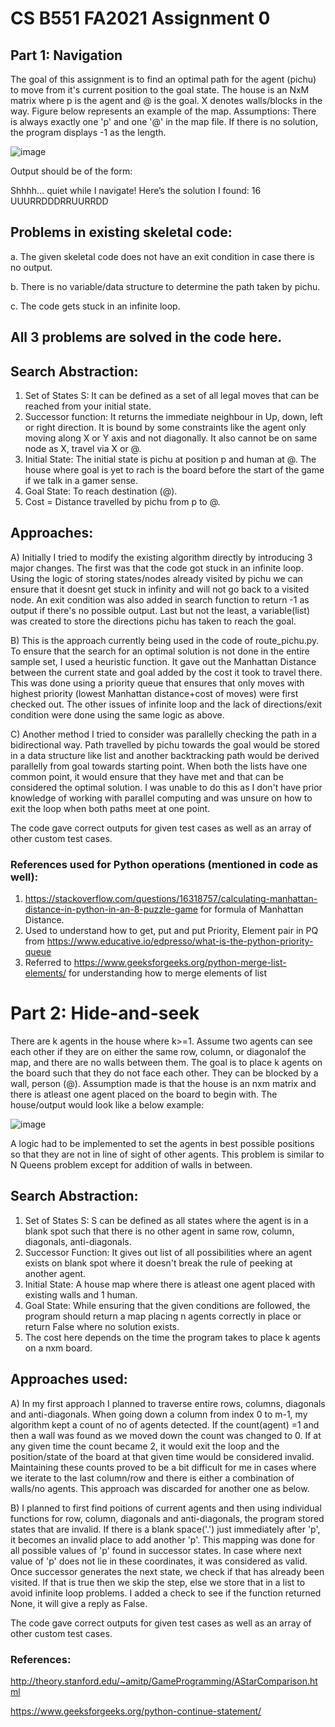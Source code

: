 # CS B551 FA2021 Assignment 0

## Part 1: Navigation

The goal of this assignment is to find an optimal path for the agent (pichu) to move from it's current position to the goal state. The house is an NxM matrix where p is the agent and @ is the goal. X denotes walls/blocks in the way. Figure below represents an example of the map.
Assumptions: There is always exactly one 'p' and one '@' in the map file.  If there is no solution, the program displays -1 as the length.

![image](https://media.github.iu.edu/user/18130/files/43857200-17d3-11ec-89f7-3bf9d77f3aac)



Output should be of the form:

Shhhh... quiet while I navigate!
Here’s the solution I found:
16 UUURRDDDRRUURRDD

## Problems in existing skeletal code:

a. The given skeletal code does not have an exit condition in case there is no output.

b. There is no variable/data structure to determine the path taken by pichu.

c. The code gets stuck in an infinite loop.

## All 3 problems are solved in the code here. 
## Search Abstraction:

1. Set of States S: It can be defined as a set of all legal moves that can be reached from your initial state.
2. Successor function: It returns the immediate neighbour in Up, down, left or right direction. It is bound by some constraints like the agent only moving along X or Y axis and                        not diagonally. It also cannot be on same node as X, travel via X or @.
3. Initial State: The initial state is pichu at position p and human at @. The house where goal is yet to rach is the board before the start of the game if we talk in a gamer                     sense.
4. Goal State: To reach destination (@).
5. Cost = Distance travelled by pichu from p to @.


## Approaches:

A) Initially I tried to modify the existing algorithm directly by introducing 3 major changes. The first was that the code got stuck in an infinite loop. Using the logic of storing states/nodes already visited by pichu we can ensure that it doesnt get stuck in infinity and will not go back to a visited node. An exit condition was also added in search function to return -1 as output if there's no possible output. Last but not the least, a variable(list) was created to store the directions pichu has taken to reach the goal.

B) This is the approach currently being used in the code of route_pichu.py. To ensure that the search for an optimal solution is not done in the entire sample set, I used a heuristic function. It gave out the Manhattan Distance between the current state and goal added by the cost it took to travel there. This was done using a priority queue that ensures that only moves with highest priority (lowest Manhattan distance+cost of moves) were first checked out. The other issues of infinite loop and the lack of directions/exit condition were done using the same logic as above.

C) Another method I tried to consider was parallelly checking the path in a bidirectional way. Path travelled by pichu towards the goal would be stored in a data structure like list and another backtracking path would be derived parallelly from goal towards starting point. When both the lists have one common point, it would ensure that they have met and that can be considered the optimal solution. I was unable to do this as I don't have prior knowledge of working with parallel computing and was unsure on how to exit the loop when both paths meet at one point.


The code gave correct outputs for given test cases as well as an array of other custom test cases.

### References used for Python operations (mentioned in code as well):
1. https://stackoverflow.com/questions/16318757/calculating-manhattan-distance-in-python-in-an-8-puzzle-game for formula of Manhattan Distance.
2. Used to understand how to get, put and put Priority, Element pair in PQ from https://www.educative.io/edpresso/what-is-the-python-priority-queue
3. Referred to https://www.geeksforgeeks.org/python-merge-list-elements/ for understanding how to merge elements of list 



# Part 2: Hide-and-seek


There are k agents in the house where k>=1. Assume two agents can see each other if they are on either the same row, column, or diagonalof the map, and there are no walls between them. The goal is to place k agents on the board such that they do not face each other. They can be blocked by a wall, person (@). Assumption made is that the house is an nxm matrix and there is atleast one agent placed on the board to begin with. The house/output would look like a below example:

![image](https://media.github.iu.edu/user/18130/files/5bf58c80-17d3-11ec-9f42-83a0d02c66bb)


A logic had to be implemented to set the agents in best possible positions so that they are not in line of sight of other agents. This problem is similar to N Queens problem except for addition of walls in between.

## Search Abstraction:

1. Set of States S: S can be defined as all states where the agent is in a blank spot such that there is no other agent in same row, column, diagonals, anti-diagonals.
2. Successor Function: It gives out list of all possibilities where an agent exists on blank spot where it doesn't break the rule of peeking at another agent.
3. Initial State: A house map where there is atleast one agent placed with existing walls and 1 human.
4. Goal State: While ensuring that the given conditions are followed, the program should return a map placing n agents correctly in place or return False where no solution exists.
5. The cost here depends on the time the program takes to place k agents on a nxm board.

## Approaches used:

A) In my first approach I planned to traverse entire rows, columns, diagonals and anti-diagonals. When going down a column from index 0 to m-1, my algorithm kept a count of no of agents detected. If the count(agent) =1 and then a wall was found as we moved down the count was changed to 0. If at any given time the count became 2, it would exit the loop and the position/state of the board at that given time would be considered invalid. Maintaining these counts proved to be a bit difficult for me in cases where we iterate to the last column/row and there is either a combination of walls/no agents. This approach was discarded for another one as below.

B) I planned to first find poitions of current agents and then using individual functions for row, column, diagonals and anti-diagonals, the program stored states that are invalid. If there is a blank space('.') just immediately after 'p', it becomes an invalid place to add another 'p'. This mapping was done for all possible values of 'p' found in successor states. In case where next value of 'p' does not lie in these coordinates, it was considered as valid. Once successor generates the next state, we check if that has already been visited. If that is true then we skip the step, else we store that in a list to avoid infinite loop problems. I added a check to see if the function returned None, it will give a reply as False.

The code gave correct outputs for given test cases as well as an array of other custom test cases.

### References:

http://theory.stanford.edu/~amitp/GameProgramming/AStarComparison.html

https://www.geeksforgeeks.org/python-continue-statement/











